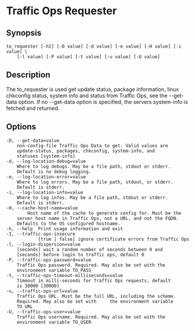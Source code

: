 <!--
    Licensed to the Apache Software Foundation (ASF) under one
    or more contributor license agreements.  See the NOTICE file
    distributed with this work for additional information
    regarding copyright ownership.  The ASF licenses this file
    to you under the Apache License, Version 2.0 (the
    "License"); you may not use this file except in compliance
    with the License.  You may obtain a copy of the License at

      http://www.apache.org/licenses/LICENSE-2.0

    Unless required by applicable law or agreed to in writing,
    software distributed under the License is distributed on an
    "AS IS" BASIS, WITHOUT WARRANTIES OR CONDITIONS OF ANY
    KIND, either express or implied.  See the License for the
    specific language governing permissions and limitations
    under the License.
-->

# Traffic Ops Requester

## Synopsis
	to_requester [-hI] [-D value] [-d value] [-e value] [-H value] [-i value] \
		[-l value] [-P value] [-t value] [-u value] [-U value]

## Description
  The to_requester is used get update status, package information, linux
  chkconfig status, system info and status from Traffic Ops, see the
  --get-data option.  If no --get-data option is specified, the servers
  system-info is fetched and returned.

## Options
	-D, --get-data=value
      	non-config-file Traffic Ops Data to get. Valid values are
        update-status, packages, chkconfig, system-info, and
        statuses [system-info]
	-d, --log-location-debug=value
        Where to log debugs. May be a file path, stdout or stderr.
        Default is no debug logging.
	-e, --log-location-error=value
        Where to log errors. May be a file path, stdout, or stderr.
        Default is stderr.
	-i, --log-location-info=value
        Where to log infos. May be a file path, stdout or stderr.
        Default is stderr.
	-H, --cache-host-name=value
     		Host name of the cache to generate config for. Must be the
        server host name in Traffic Ops, not a URL, and not the FQDN.
        Defaults to the OS configured hostname.
	-h, --help  Print usage information and exit
 	-I, --traffic-ops-insecure
				[true | false] ignore certificate errors from Traffic Ops
	-l, --login-dispersion=value
        [seconds] wait a random number of seconds between 0 and
        [seconds] before login to traffic ops, default 0
	-P, --traffic-ops-password=value
        Traffic Ops password. Required. May also be set with the
        environment variable TO_PASS
	-t, --traffic-ops-timeout-milliseconds=value
        Timeout in milli-seconds for Traffic Ops requests, default
        is 30000 [30000]
	-u, --traffic-ops-url=value
        Traffic Ops URL. Must be the full URL, including the scheme.
        Required. May also be set with     the environment variable
        TO_URL
	-U, --traffic-ops-user=value
        Traffic Ops username. Required. May also be set with the
        environment variable TO_USER
